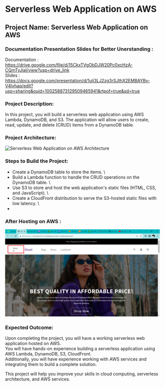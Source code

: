 # Serverless Web Application on AWS

## Project Name: Serverless Web Application on AWS

### Documentation Presentation Slides for Better Unerstanding : 
Documentation : https://drive.google.com/file/d/15CkxTVgObDJW20Pc0xcHzA-CQmTyJial/view?usp=drive_link                                                                                        
     Slides        : https://docs.google.com/presentation/d/1uli3LJ2zg3rSJthX2EMBAYBy-V4lvhaq/edit?usp=sharing&ouid=100258873129509465941&rtpof=true&sd=true

### Project Description:

In this project, you will build a serverless web application using AWS Lambda, DynamoDB, and S3. The application will allow users to create, read, update, and delete (CRUD) items from a DynamoDB table.

### Project Architecture:

![Serverless Web Application on AWS Architecture](https://user-images.githubusercontent.com/66474973/228492073-5cd3d975-3439-4ce4-b109-fb33997df3c3.png)

### Steps to Build the Project:

* Create a DynamoDB table to store the items. \
* Build a Lambda function to handle the CRUD operations on the DynamoDB table. \
* Use S3 to store and host the web application's static files (HTML, CSS, and JavaScript). \
* Create a CloudFront distribution to serve the S3-hosted static files with low latency. \
* 

### After Hosting on AWS :
![User Count is displayed for every New Entry User](https://github.com/saiviswanathpadala/Serverless-Ecommerce-Website-AWS/blob/main/Snapshots/UserCount.png)


### Expected Outcome:

Upon completing the project, you will have a working serverless web application hosted on AWS. \
You will have hands-on experience building a serverless application using AWS Lambda, DynamoDB, S3, CloudFront. \
Additionally, you will have experience working with AWS services and integrating them to build a complete solution.

This project will help you improve your skills in cloud computing, serverless architecture, and AWS services.









